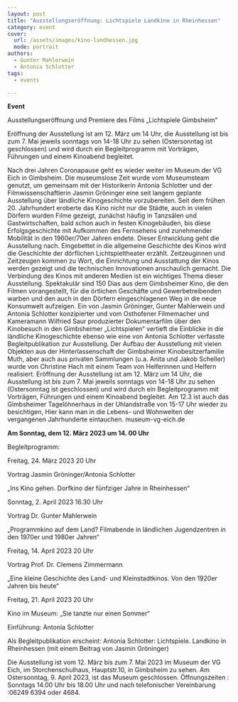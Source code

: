 ```yaml
---
layout: post
title: "Ausstellungseröffnung: Lichtspiele Landkino in Rheinhessen"
category: event
cover:
  url: /assets/images/kino-landhessen.jpg
  mode: portrait
authors:
  - Gunter Mahlerwein
  - Antonia Schlotter
tags:
  - events

---
```


**Event**

Ausstellungseröffnung und Premiere des Films „Lichtspiele Gimbsheim“

Eröffnung der Ausstellung ist am 12. März um 14 Uhr, die Ausstellung ist bis zum 7. Mai jeweils sonntags von 14-18 Uhr zu sehen (Ostersonntag ist geschlossen) und wird durch ein Begleitprogramm mit Vorträgen, Führungen und einem Kinoabend begleitet.

<!-- more -->

Nach drei Jahren Coronapause geht es wieder weiter im Museum der VG Eich in Gimbsheim. Die museumslose Zeit wurde vom Museumsteam genutzt, um gemeinsam mit der Historikerin Antonia Schlotter und der Filmwissenschaftlerin Jasmin Gröninger eine seit langem geplante Ausstellung über ländliche Kinogeschichte vorzubereiten. Seit dem frühen 20. Jahrhundert eroberte das Kino nicht nur die Städte, auch in vielen Dörfern wurden Filme gezeigt, zunächst häufig in Tanzsälen und Gastwirtschaften, bald schon auch in festen Kinogebäuden, bis diese Erfolgsgeschichte mit Aufkommen des Fernsehens und zunehmender Mobilität in den 1960er/70er Jahren endete. Dieser Entwicklung geht die Ausstellung nach. Eingebettet in die allgemeine Geschichte des Kinos wird die Geschichte der dörflichen Lichtspieltheater erzählt. Zeitzeuginnen und Zeitzeugen kommen zu Wort, die Einrichtung und Ausstattung der Kinos werden gezeigt und die technischen Innovationen anschaulich gemacht. Die Verbindung des Kinos mit anderen Medien ist ein wichtiges Thema dieser Ausstellung. Spektakulär sind 150 Dias aus dem Gimbsheimer Kino, die den Filmen vorangestellt, für die örtlichen Geschäfte und Gewerbetreibenden warben und den auch in den Dörfern eingeschlagenen Weg in die neue Konsumwelt aufzeigen.
Ein von Jasmin Gröninger, Gunter Mahlerwein und Antonia Schlotter konzipierter und vom Osthofener Filmemacher und Kameramann Wilfried Saur produzierter Dokumentarfilm über den Kinobesuch in den Gimbsheimer „Lichtspielen“ vertieft die Einblicke in die ländliche Kinogeschichte ebenso wie eine von Antonia Schlotter verfasste Begleitpublikation zur Ausstellung.
Der Aufbau der Ausstellung mit vielen Objekten aus der Hinterlassenschaft der Gimbsheimer Kinobesitzerfamilie Muth, aber auch aus privaten Sammlungen (u.a. Anita und Jakob Scheller) wurde von Christine Hach mit einem Team von Helferinnen und Helfern realisiert.
Eröffnung der Ausstellung ist am 12. März um 14 Uhr, die Ausstellung ist bis zum 7. Mai jeweils sonntags von 14-18 Uhr zu sehen (Ostersonntag ist geschlossen) und wird durch ein Begleitprogramm mit Vorträgen, Führungen und einem Kinoabend begleitet.
Am 12.3 ist auch das Gimbsheimer Tagelöhnerhaus in der Uhlandstraße von 15-17 Uhr wieder zu besichtigen, Hier kann man in die Lebens- und Wohnwelten der vergangenen Jahrhunderte eintauchen.
museum-vg-eich.de


**Am Sonntag, dem 12. März 2023 um 14. 00 Uhr**

Begleitprogramm:

Freitag, 24. März 2023 20 Uhr

Vortrag Jasmin Gröninger/Antonia Schlotter

„Ins Kino gehen. Dorfkino der fünfziger Jahre in Rheinhessen“

Sonntag, 2. April 2023 16.30 Uhr

Vortrag Dr. Gunter Mahlerwein

„Programmkino auf dem Land? Filmabende in ländlichen Jugendzentren in den 1970er und 1980er Jahren“

Freitag, 14. April 2023 20 Uhr

Vortrag Prof. Dr. Clemens Zimmermann

„Eine kleine Geschichte des Land- und Kleinstadtkinos. Von den 1920er Jahren bis heute“

Freitag, 21. April 2023 20 Uhr

Kino im Museum: „Sie tanzte nur einen Sommer“

Einführung: Antonia Schlotter

Als Begleitpublikation erscheint: Antonia Schlotter: Lichtspiele. Landkino in Rheinhessen (mit einem Beitrag von Jasmin Gröninger)

Die Ausstellung ist vom 12. März bis zum 7. Mai 2023 im Museum der VG Eich, im Storchenschulhaus, Hauptstr.10, in Gimbsheim zu sehen. Am Ostersonntag, 9. April 2023, ist das Museum geschlossen.
Öffnungszeiten : Sonntags 14.00 Uhr bis 18.00 Uhr und nach telefonischer Vereinbarung :06249 6394 oder 4684.

